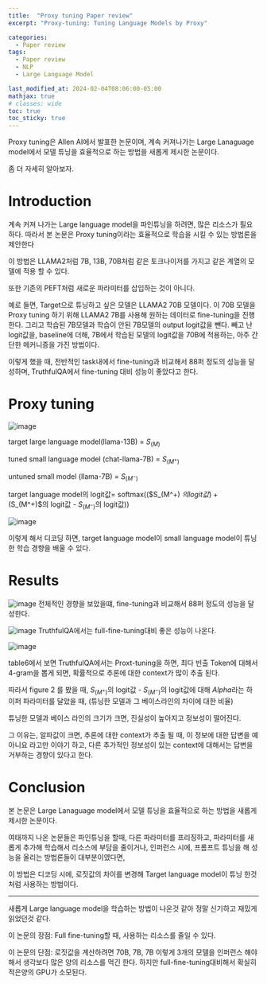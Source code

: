 ```yaml
---
title:  "Proxy tuning Paper review"
excerpt: "Proxy-tuning: Tuning Language Models by Proxy"

categories:
  - Paper review
tags:
  - Paper review
  - NLP
  - Large Language Model

last_modified_at: 2024-02-04T08:06:00-05:00
mathjax: true
# classes: wide
toc: true
toc_sticky: true
---
```


Proxy tuning은 Allen AI에서 발표한 논문이며, 계속 커져나가는 Large Lanaguage model에서 모델 튜닝을
효율적으로 하는 방법을 새롭게 제시한 논문이다. 

좀 더 자세히 알아보자. 


# **Introduction**

계속 커져 나가는 Large language model을 파인튜닝을 하려면, 많은 리소스가 필요하다. 따라서 본 논문은 Proxy tuning이라는 효율적으로 학습을 시킬 수 있는 방법론을 제안한다

이 방법은 LLAMA2처럼 7B, 13B, 70B처럼 같은 토크나이저를 가지고 같은 계열의 모델에 적용 할 수 있다. 

또한 기존의 PEFT처럼 새로운 파라미터를 삽입하는 것이 아니다.

예로 들면, Target으로 튜닝하고 싶은 모델은 LLAMA2 70B 모델이다. 이 70B 모델을 Proxy tuning 하기 위해 LLAMA2 7B를 사용해 원하는 데이터로 fine-tuning을 진행한다. 그리고 학습된 7B모델과 학습이 안된 7B모델의 output logit값을 뺀다. 빼고 난 logit값을, baseline에 더해, 7B에서 학습된 모델의 logit값을 70B에 적용하는, 아주 간단한 메커니증을 가진 방법이다.

이렇게 했을 때, 전반적인 task내에서 fine-tuning과 비교해서 88퍼 정도의 성능을 달성하며, TruthfulQA에서 fine-tuning 대비 성능이 좋았다고 한다. 

# **Proxy tuning**
![image](https://github.com/momozzing/KLUE-TOD/assets/60643542/4a16f598-af60-44e0-8df6-3e06ca706986)

target large language model(llama-13B) = $S_(M)$

tuned small language model (chat-llama-7B) = $S_(M^+)$

untuned small model (llama-7B) = $S_(M^-)$

target language model의 logit값= softmax(($S_(M^+) $의 logit값) + ($S_(M^+)$의 logit값 - $S_(M^-)$의 logit값))

![image](https://github.com/momozzing/KLUE-TOD/assets/60643542/4d177af6-4f50-4b97-bcae-7c4748ed154e)

이렇게 해서 디코딩 하면, target language model이 small language model이 튜닝한 학습 경향을 배울 수 있다. 

# **Results**
![image](https://github.com/momozzing/KLUE-TOD/assets/60643542/7562a708-9840-4648-99cb-b861fa819b3b)
전체적인 경향을 보았을떄, fine-tuning과 비교해서 88퍼 정도의 성능을 달성한다.

![image](https://github.com/momozzing/KLUE-TOD/assets/60643542/3cbcea70-b53c-4fd4-8818-3abc71f97c9c)
TruthfulQA에서는 full-fine-tuning대비 좋은 성능이 나온다.

![image](https://github.com/momozzing/KLUE-TOD/assets/60643542/c5a8ba38-4e3b-4307-a089-b864e0b5a095)

table6에서 보면 TruthfulQA에서는 Proxt-tuning을 하면, 최다 빈출 Token에 대해서 4-gram을 뽑게 되면, 확률적으로 추론에 대한 context가 많이 추출 된다. 

따라서 figure 2 를 봤을 때, 
$S_(M^+)$의 logit값 - $S_(M^-)$의 logit값에 대해 $Alpha$라는 하이퍼 파라미터를 달았을 때, (튜닝한 모델과 그 베이스라인의 차이에 대한 비율)

튜닝한 모델과 베이스 라인의 크기가 크면, 진실성이 높아지고 정보성이 떨어진다. 

그 이유는, 알파값이 크면, 추론에 대한 context가 추출 될 때, 이 정보에 대한 답변을 예 아니요 라고만 이야기 하고, 다른 추가적인 정보성이 있는 context에 대해서는 답변을 거부하는 경향이 있다고 한다. 

# **Conclusion**
본 논문은 Large Lanaguage model에서 모델 튜닝을
효율적으로 하는 방법을 새롭게 제시한 논문이다. 

여태까지 나온 논문들은 파인튜닝을 할때, 다른 파라미터를 프리징하고, 파라미터를 새롭게 추가해 학습해서 리소스에 부담을 줄이거나, 인퍼런스 시에, 프롬프트 튜닝을 해 성능을 올리는 방법론들이 대부분이였다면,

이 방법은 디코딩 시에, 로짓값의 차이를 변경해 Target language model이 튜닝 한것 처럼 사용하는 방법이다. 

---
새롭게 Large language model을 학습하는 방법이 나온것 같아 정말 신기하고 재밌게 읽었던것 같다.

이 논문의 장점: Full fine-tuning할 때, 사용하는 리소스를 줄일 수 있다.

이 논문의 단점: 로짓값을 계산하려면 70B, 7B, 7B 이렇게 3개의 모델을 인퍼런스 해야 해서 생각보다 많은 양의 리소스를 먹긴 한다. 하지만 full-fine-tuning대비해서 확실히 적은양의 GPU가 소모된다. 